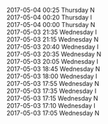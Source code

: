 2017-05-04 00:25 Thursday  N  
2017-05-04 00:20 Thursday  I  
2017-05-04 00:00 Thursday  N  
2017-05-03 21:35 Wednesday  I  
2017-05-03 21:15 Wednesday  N  
2017-05-03 20:40 Wednesday  I  
2017-05-03 20:35 Wednesday  N  
2017-05-03 20:05 Wednesday  I  
2017-05-03 18:45 Wednesday  N  
2017-05-03 18:00 Wednesday  I  
2017-05-03 17:55 Wednesday  N  
2017-05-03 17:35 Wednesday  I  
2017-05-03 17:15 Wednesday  N  
2017-05-03 17:10 Wednesday  I  
2017-05-03 17:05 Wednesday  N  
